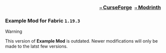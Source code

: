 ### <p align=right>[`→` CurseForge](https://www.curseforge.com/minecraft/mc-mods/modid)&ensp;[`→` Modrinth](https://modrinth.com/mod/modid)</p>

### Example Mod for Fabric `1.19.3`

> [!WARNING]
> This version of **Example Mod** is outdated. Newer modifications will only be made to the latst few versions.
